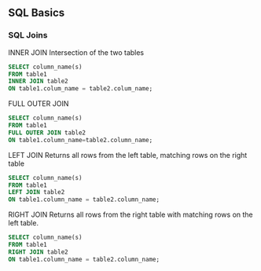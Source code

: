 ## SQL Basics

### SQL Joins

INNER JOIN
Intersection of the two tables
```sql
SELECT column_name(s)
FROM table1
INNER JOIN table2
ON table1.colum_name = table2.colum_name;
```

FULL OUTER JOIN
```sql
SELECT column_name(s)
FROM table1
FULL OUTER JOIN table2
ON table1.column_name=table2.column_name;
```

LEFT JOIN
Returns all rows from the left table, matching rows on the right table
```sql
SELECT column_name(s)
FROM table1
LEFT JOIN table2
ON table1.column_name = table2.column_name;
```

RIGHT JOIN
Returns all rows from the right table with matching rows on the left table.
```sql
SELECT column_name(s)
FROM table1
RIGHT JOIN table2
ON table1.column_name = table2.column_name;
```
